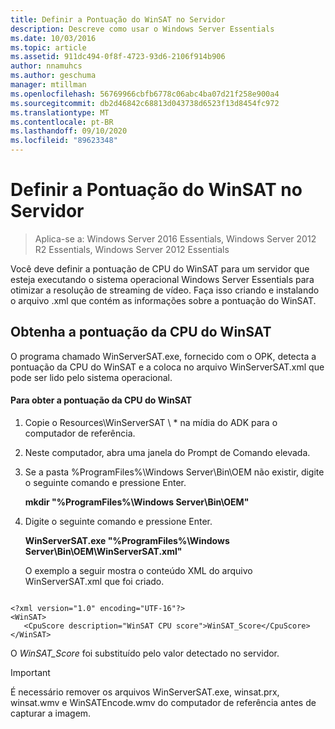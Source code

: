 ```yaml
---
title: Definir a Pontuação do WinSAT no Servidor
description: Descreve como usar o Windows Server Essentials
ms.date: 10/03/2016
ms.topic: article
ms.assetid: 911dc494-0f8f-4723-93d6-2106f914b906
author: nnamuhcs
ms.author: geschuma
manager: mtillman
ms.openlocfilehash: 56769966cbfb6778c06abc4ba07d21f258e900a4
ms.sourcegitcommit: db2d46842c68813d043738d6523f13d8454fc972
ms.translationtype: MT
ms.contentlocale: pt-BR
ms.lasthandoff: 09/10/2020
ms.locfileid: "89623348"
---
```

# <a name="set-the-winsat-score-on-the-server"></a>Definir a Pontuação do WinSAT no Servidor

>Aplica-se a: Windows Server 2016 Essentials, Windows Server 2012 R2 Essentials, Windows Server 2012 Essentials

Você deve definir a pontuação de CPU do WinSAT para um servidor que esteja executando o sistema operacional Windows Server Essentials para otimizar a resolução de streaming de vídeo. Faça isso criando e instalando o arquivo .xml que contém as informações sobre a pontuação do WinSAT.

## <a name="obtain-the-winsat-cpu-score"></a>Obtenha a pontuação da CPU do WinSAT
 O programa chamado WinServerSAT.exe, fornecido com o OPK, detecta a pontuação da CPU do WinSAT e a coloca no arquivo WinServerSAT.xml que pode ser lido pelo sistema operacional.

#### <a name="to-obtain-the-winsat-cpu-score"></a>Para obter a pontuação da CPU do WinSAT

1. Copie o Resources\WinServerSAT \\ * na mídia do ADK para o computador de referência.

2. Neste computador, abra uma janela do Prompt de Comando elevada.

3. Se a pasta %ProgramFiles%\Windows Server\Bin\OEM não existir, digite o seguinte comando e pressione Enter.

    **mkdir "%ProgramFiles%\Windows Server\Bin\OEM"**

4. Digite o seguinte comando e pressione Enter.

    **WinServerSAT.exe "%ProgramFiles%\Windows Server\Bin\OEM\WinServerSAT.xml"**

   O exemplo a seguir mostra o conteúdo XML do arquivo WinServerSAT.xml que foi criado.

```

<?xml version="1.0" encoding="UTF-16"?>
<WinSAT>
   <CpuScore description="WinSAT CPU score">WinSAT_Score</CpuScore>
</WinSAT>
```

 O *WinSAT_Score* foi substituído pelo valor detectado no servidor.

> [!IMPORTANT]
>  É necessário remover os arquivos WinServerSAT.exe, winsat.prx, winsat.wmv e WinSATEncode.wmv do computador de referência antes de capturar a imagem.
